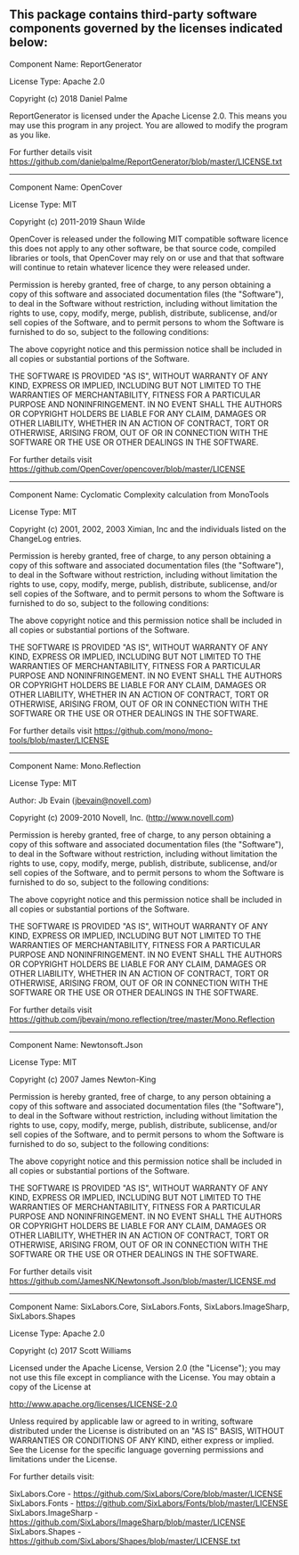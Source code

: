 This package contains third-party software components governed by the licenses indicated below:
---------

Component Name: ReportGenerator

License Type: Apache 2.0

Copyright (c) 2018 Daniel Palme

ReportGenerator is licensed under the Apache License 2.0.
This means you may use this program in any project.
You are allowed to modify the program as you like.

For further details visit https://github.com/danielpalme/ReportGenerator/blob/master/LICENSE.txt

---------

Component Name: OpenCover

License Type: MIT

Copyright (c) 2011-2019 Shaun Wilde

OpenCover is released under the following MIT compatible software licence
this does not apply to any other software, be that source code, compiled 
libraries or tools, that OpenCover may rely on or use and that that software 
will continue to retain whatever licence they were released under.

Permission is hereby granted, free of charge, to any person obtaining a copy
of this software and associated documentation files (the "Software"), to deal
in the Software without restriction, including without limitation the rights
to use, copy, modify, merge, publish, distribute, sublicense, and/or sell
copies of the Software, and to permit persons to whom the Software is
furnished to do so, subject to the following conditions:

The above copyright notice and this permission notice shall be included in
all copies or substantial portions of the Software.

THE SOFTWARE IS PROVIDED "AS IS", WITHOUT WARRANTY OF ANY KIND, EXPRESS OR
IMPLIED, INCLUDING BUT NOT LIMITED TO THE WARRANTIES OF MERCHANTABILITY,
FITNESS FOR A PARTICULAR PURPOSE AND NONINFRINGEMENT. IN NO EVENT SHALL THE
AUTHORS OR COPYRIGHT HOLDERS BE LIABLE FOR ANY CLAIM, DAMAGES OR OTHER
LIABILITY, WHETHER IN AN ACTION OF CONTRACT, TORT OR OTHERWISE, ARISING FROM,
OUT OF OR IN CONNECTION WITH THE SOFTWARE OR THE USE OR OTHER DEALINGS IN
THE SOFTWARE.

For further details visit https://github.com/OpenCover/opencover/blob/master/LICENSE

---------

Component Name: Cyclomatic Complexity calculation from MonoTools

License Type: MIT

Copyright (c) 2001, 2002, 2003 Ximian, Inc and the individuals listed
on the ChangeLog entries.

Permission is hereby granted, free of charge, to any person obtaining
a copy of this software and associated documentation files (the
"Software"), to deal in the Software without restriction, including
without limitation the rights to use, copy, modify, merge, publish,
distribute, sublicense, and/or sell copies of the Software, and to
permit persons to whom the Software is furnished to do so, subject to
the following conditions:

The above copyright notice and this permission notice shall be
included in all copies or substantial portions of the Software.

THE SOFTWARE IS PROVIDED "AS IS", WITHOUT WARRANTY OF ANY KIND,
EXPRESS OR IMPLIED, INCLUDING BUT NOT LIMITED TO THE WARRANTIES OF
MERCHANTABILITY, FITNESS FOR A PARTICULAR PURPOSE AND
NONINFRINGEMENT. IN NO EVENT SHALL THE AUTHORS OR COPYRIGHT HOLDERS BE
LIABLE FOR ANY CLAIM, DAMAGES OR OTHER LIABILITY, WHETHER IN AN ACTION
OF CONTRACT, TORT OR OTHERWISE, ARISING FROM, OUT OF OR IN CONNECTION
WITH THE SOFTWARE OR THE USE OR OTHER DEALINGS IN THE SOFTWARE.

For further details visit https://github.com/mono/mono-tools/blob/master/LICENSE

---------

Component Name: Mono.Reflection

License Type: MIT

Author: Jb Evain (jbevain@novell.com)

Copyright (c) 2009-2010 Novell, Inc. (http://www.novell.com)

Permission is hereby granted, free of charge, to any person obtaining
a copy of this software and associated documentation files (the
"Software"), to deal in the Software without restriction, including
without limitation the rights to use, copy, modify, merge, publish,
distribute, sublicense, and/or sell copies of the Software, and to
permit persons to whom the Software is furnished to do so, subject to
the following conditions:

The above copyright notice and this permission notice shall be
included in all copies or substantial portions of the Software.

THE SOFTWARE IS PROVIDED "AS IS", WITHOUT WARRANTY OF ANY KIND,
EXPRESS OR IMPLIED, INCLUDING BUT NOT LIMITED TO THE WARRANTIES OF
MERCHANTABILITY, FITNESS FOR A PARTICULAR PURPOSE AND
NONINFRINGEMENT. IN NO EVENT SHALL THE AUTHORS OR COPYRIGHT HOLDERS BE
LIABLE FOR ANY CLAIM, DAMAGES OR OTHER LIABILITY, WHETHER IN AN ACTION
OF CONTRACT, TORT OR OTHERWISE, ARISING FROM, OUT OF OR IN CONNECTION
WITH THE SOFTWARE OR THE USE OR OTHER DEALINGS IN THE SOFTWARE.

For further details visit https://github.com/jbevain/mono.reflection/tree/master/Mono.Reflection

---------

Component Name: Newtonsoft.Json

License Type: MIT

Copyright (c) 2007 James Newton-King

Permission is hereby granted, free of charge, to any person obtaining
a copy of this software and associated documentation files (the
"Software"), to deal in the Software without restriction, including
without limitation the rights to use, copy, modify, merge, publish,
distribute, sublicense, and/or sell copies of the Software, and to
permit persons to whom the Software is furnished to do so, subject to
the following conditions:

The above copyright notice and this permission notice shall be
included in all copies or substantial portions of the Software.

THE SOFTWARE IS PROVIDED "AS IS", WITHOUT WARRANTY OF ANY KIND,
EXPRESS OR IMPLIED, INCLUDING BUT NOT LIMITED TO THE WARRANTIES OF
MERCHANTABILITY, FITNESS FOR A PARTICULAR PURPOSE AND
NONINFRINGEMENT. IN NO EVENT SHALL THE AUTHORS OR COPYRIGHT HOLDERS BE
LIABLE FOR ANY CLAIM, DAMAGES OR OTHER LIABILITY, WHETHER IN AN ACTION
OF CONTRACT, TORT OR OTHERWISE, ARISING FROM, OUT OF OR IN CONNECTION
WITH THE SOFTWARE OR THE USE OR OTHER DEALINGS IN THE SOFTWARE.

For further details visit https://github.com/JamesNK/Newtonsoft.Json/blob/master/LICENSE.md

---------

Component Name: SixLabors.Core, SixLabors.Fonts, SixLabors.ImageSharp, SixLabors.Shapes 

License Type: Apache 2.0

Copyright (c) 2017 Scott Williams

Licensed under the Apache License, Version 2.0 (the "License");
you may not use this file except in compliance with the License.
You may obtain a copy of the License at

http://www.apache.org/licenses/LICENSE-2.0

Unless required by applicable law or agreed to in writing, software
distributed under the License is distributed on an "AS IS" BASIS,
WITHOUT WARRANTIES OR CONDITIONS OF ANY KIND, either express or implied.
See the License for the specific language governing permissions and
limitations under the License.

For further details visit:

SixLabors.Core - https://github.com/SixLabors/Core/blob/master/LICENSE  
SixLabors.Fonts - https://github.com/SixLabors/Fonts/blob/master/LICENSE  
SixLabors.ImageSharp - https://github.com/SixLabors/ImageSharp/blob/master/LICENSE  
SixLabors.Shapes - https://github.com/SixLabors/Shapes/blob/master/LICENSE.txt
